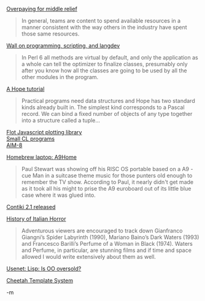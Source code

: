 <a href="http://www.hardballtimes.com/main/article/why-do-teams-keep-overpaying-generic-middle-relievers/">Overpaying for middle relief</a><br/>
<blockquote>In general, teams are content to spend available resources in a manner consistent with the way others in the industry have spent those same resources.</blockquote>

<a href="http://www.perl.com/pub/a/2007/12/06/soto-11.html">Wall on programming, scripting, and langdev</a><br/>
<blockquote>In Perl 6 all methods are virtual by default, and only the application as a whole can tell the optimizer to finalize classes, presumably only after you know how all the classes are going to be used by all the other modules in the program.</blockquote>

<a href="http://www.soi.city.ac.uk/~ross/Hope/hope_tut/hope_tut.html">A Hope tutorial</a><br/>
<blockquote>Practical programs need data structures and Hope has two standard kinds already built in. The simplest kind corresponds to a Pascal record. We can bind a fixed number of objects of any type together into a structure called a tuple...</blockquote>

<a href="http://code.google.com/p/flot/">Flot Javascript plotting library</a><br/>
<a href="http://www.informatimago.com/develop/lisp/small-cl-pgms/">Small CL programs</a><br/>
<a href="http://www.informatimago.com/develop/lisp/small-cl-pgms/aim-8/aim-8.aim-8">AIM-8</a><br/>

<a href="http://www.drobe.co.uk/riscos/artifact2162.html">Homebrew laptop: A9Home</a><br/>
<blockquote>Paul Stewart was showing off his RISC OS portable based on a A9 - cue Man in a suitcase theme music for those punters old enough to remember the TV show. According to Paul, it nearly didn't get made as it took all his might to prise the A9 euroboard out of its little blue case where it was glued into.</blockquote>

<a href="http://www.sics.se/contiki/current-events/contiki-2.1-released.html">Contiki 2.1 released</a><br/>

<a href="http://www.horror-wood.com/italianhorror1.htm">History of Italian Horror</a><br/>
<blockquote>Adventurous viewers are encouraged to track down Gianfranco Giangni’s Spider Labyrinth (1990), Mariano Baino’s Dark Waters (1993) and Francesco Barilli’s Perfume of a Woman in Black (1974). Waters and Perfume, in particular, are stunning films and if time and space allowed I would write extensively about them as well.</blockquote>

<a href="http://groups.google.com/group/comp.lang.lisp/browse_thread/thread/685e0945330df131?hl=en">Usenet: Lisp: Is OO oversold?</a><br/>

<a href="http://www.cheetahtemplate.org/docs/users_guide_html_multipage/howWorks.templateClass.html#howWorks.constructing">Cheetah Template System</a><br/>

-m